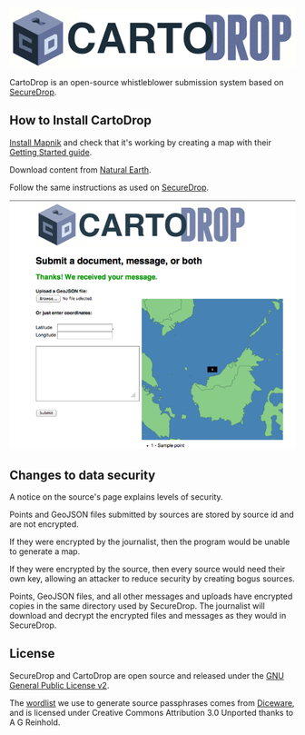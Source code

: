 ![CartoDrop](/docs/images/logo.png)

CartoDrop is an open-source whistleblower submission system based on [SecureDrop](https://github.com/freedomofpress/securedrop).

## How to Install CartoDrop

[Install Mapnik](https://github.com/mapnik/mapnik/wiki/Mapnik-Installation) and check that it's working by creating a map with their [Getting Started guide](https://github.com/mapnik/mapnik/wiki/GettingStartedInPython).

Download content from [Natural Earth](http://www.naturalearthdata.com/).

Follow the same instructions as used on [SecureDrop](https://github.com/freedomofpress/securedrop).

![screenshot](/docs/images/screenshot.png)

## Changes to data security

A notice on the source's page explains levels of security.

Points and GeoJSON files submitted by sources are stored by source id and are not encrypted.

If they were encrypted by the journalist, then the program would be unable to generate a map.

If they were encrypted by the source, then every source would need their own key, allowing an
attacker to reduce security by creating bogus sources.

Points, GeoJSON files, and all other messages and uploads have encrypted copies in the same
directory used by SecureDrop. The journalist will download and decrypt the encrypted files
and messages as they would in SecureDrop.

## License

SecureDrop and CartoDrop are open source and released under the [GNU General Public License v2](/LICENSE). 

The [wordlist](/securedrop/wordlist) we use to generate source passphrases comes from [Diceware](http://world.std.com/~reinhold/diceware.html), and is licensed under Creative Commons Attribution 3.0 Unported thanks to A G Reinhold.
